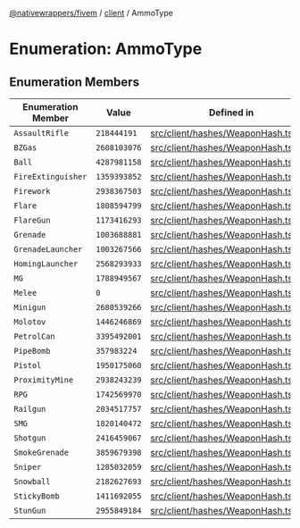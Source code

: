 [@nativewrappers/fivem](../../README.md) / [client](../README.md) / AmmoType

# Enumeration: AmmoType

## Enumeration Members

| Enumeration Member | Value | Defined in |
| ------ | ------ | ------ |
| `AssaultRifle` | `218444191` | [src/client/hashes/WeaponHash.ts:152](https://github.com/nativewrappers/fivem/blob/9c9296849bd5d47a19ca095df40cd4686e165154/src/client/hashes/WeaponHash.ts#L152) |
| `BZGas` | `2608103076` | [src/client/hashes/WeaponHash.ts:168](https://github.com/nativewrappers/fivem/blob/9c9296849bd5d47a19ca095df40cd4686e165154/src/client/hashes/WeaponHash.ts#L168) |
| `Ball` | `4287981158` | [src/client/hashes/WeaponHash.ts:149](https://github.com/nativewrappers/fivem/blob/9c9296849bd5d47a19ca095df40cd4686e165154/src/client/hashes/WeaponHash.ts#L149) |
| `FireExtinguisher` | `1359393852` | [src/client/hashes/WeaponHash.ts:143](https://github.com/nativewrappers/fivem/blob/9c9296849bd5d47a19ca095df40cd4686e165154/src/client/hashes/WeaponHash.ts#L143) |
| `Firework` | `2938367503` | [src/client/hashes/WeaponHash.ts:160](https://github.com/nativewrappers/fivem/blob/9c9296849bd5d47a19ca095df40cd4686e165154/src/client/hashes/WeaponHash.ts#L160) |
| `Flare` | `1808594799` | [src/client/hashes/WeaponHash.ts:144](https://github.com/nativewrappers/fivem/blob/9c9296849bd5d47a19ca095df40cd4686e165154/src/client/hashes/WeaponHash.ts#L144) |
| `FlareGun` | `1173416293` | [src/client/hashes/WeaponHash.ts:145](https://github.com/nativewrappers/fivem/blob/9c9296849bd5d47a19ca095df40cd4686e165154/src/client/hashes/WeaponHash.ts#L145) |
| `Grenade` | `1003688881` | [src/client/hashes/WeaponHash.ts:163](https://github.com/nativewrappers/fivem/blob/9c9296849bd5d47a19ca095df40cd4686e165154/src/client/hashes/WeaponHash.ts#L163) |
| `GrenadeLauncher` | `1003267566` | [src/client/hashes/WeaponHash.ts:157](https://github.com/nativewrappers/fivem/blob/9c9296849bd5d47a19ca095df40cd4686e165154/src/client/hashes/WeaponHash.ts#L157) |
| `HomingLauncher` | `2568293933` | [src/client/hashes/WeaponHash.ts:162](https://github.com/nativewrappers/fivem/blob/9c9296849bd5d47a19ca095df40cd4686e165154/src/client/hashes/WeaponHash.ts#L162) |
| `MG` | `1788949567` | [src/client/hashes/WeaponHash.ts:156](https://github.com/nativewrappers/fivem/blob/9c9296849bd5d47a19ca095df40cd4686e165154/src/client/hashes/WeaponHash.ts#L156) |
| `Melee` | `0` | [src/client/hashes/WeaponHash.ts:142](https://github.com/nativewrappers/fivem/blob/9c9296849bd5d47a19ca095df40cd4686e165154/src/client/hashes/WeaponHash.ts#L142) |
| `Minigun` | `2680539266` | [src/client/hashes/WeaponHash.ts:159](https://github.com/nativewrappers/fivem/blob/9c9296849bd5d47a19ca095df40cd4686e165154/src/client/hashes/WeaponHash.ts#L159) |
| `Molotov` | `1446246869` | [src/client/hashes/WeaponHash.ts:154](https://github.com/nativewrappers/fivem/blob/9c9296849bd5d47a19ca095df40cd4686e165154/src/client/hashes/WeaponHash.ts#L154) |
| `PetrolCan` | `3395492001` | [src/client/hashes/WeaponHash.ts:146](https://github.com/nativewrappers/fivem/blob/9c9296849bd5d47a19ca095df40cd4686e165154/src/client/hashes/WeaponHash.ts#L146) |
| `PipeBomb` | `357983224` | [src/client/hashes/WeaponHash.ts:166](https://github.com/nativewrappers/fivem/blob/9c9296849bd5d47a19ca095df40cd4686e165154/src/client/hashes/WeaponHash.ts#L166) |
| `Pistol` | `1950175060` | [src/client/hashes/WeaponHash.ts:148](https://github.com/nativewrappers/fivem/blob/9c9296849bd5d47a19ca095df40cd4686e165154/src/client/hashes/WeaponHash.ts#L148) |
| `ProximityMine` | `2938243239` | [src/client/hashes/WeaponHash.ts:165](https://github.com/nativewrappers/fivem/blob/9c9296849bd5d47a19ca095df40cd4686e165154/src/client/hashes/WeaponHash.ts#L165) |
| `RPG` | `1742569970` | [src/client/hashes/WeaponHash.ts:158](https://github.com/nativewrappers/fivem/blob/9c9296849bd5d47a19ca095df40cd4686e165154/src/client/hashes/WeaponHash.ts#L158) |
| `Railgun` | `2034517757` | [src/client/hashes/WeaponHash.ts:161](https://github.com/nativewrappers/fivem/blob/9c9296849bd5d47a19ca095df40cd4686e165154/src/client/hashes/WeaponHash.ts#L161) |
| `SMG` | `1820140472` | [src/client/hashes/WeaponHash.ts:153](https://github.com/nativewrappers/fivem/blob/9c9296849bd5d47a19ca095df40cd4686e165154/src/client/hashes/WeaponHash.ts#L153) |
| `Shotgun` | `2416459067` | [src/client/hashes/WeaponHash.ts:147](https://github.com/nativewrappers/fivem/blob/9c9296849bd5d47a19ca095df40cd4686e165154/src/client/hashes/WeaponHash.ts#L147) |
| `SmokeGrenade` | `3859679398` | [src/client/hashes/WeaponHash.ts:167](https://github.com/nativewrappers/fivem/blob/9c9296849bd5d47a19ca095df40cd4686e165154/src/client/hashes/WeaponHash.ts#L167) |
| `Sniper` | `1285032059` | [src/client/hashes/WeaponHash.ts:151](https://github.com/nativewrappers/fivem/blob/9c9296849bd5d47a19ca095df40cd4686e165154/src/client/hashes/WeaponHash.ts#L151) |
| `Snowball` | `2182627693` | [src/client/hashes/WeaponHash.ts:150](https://github.com/nativewrappers/fivem/blob/9c9296849bd5d47a19ca095df40cd4686e165154/src/client/hashes/WeaponHash.ts#L150) |
| `StickyBomb` | `1411692055` | [src/client/hashes/WeaponHash.ts:164](https://github.com/nativewrappers/fivem/blob/9c9296849bd5d47a19ca095df40cd4686e165154/src/client/hashes/WeaponHash.ts#L164) |
| `StunGun` | `2955849184` | [src/client/hashes/WeaponHash.ts:155](https://github.com/nativewrappers/fivem/blob/9c9296849bd5d47a19ca095df40cd4686e165154/src/client/hashes/WeaponHash.ts#L155) |
